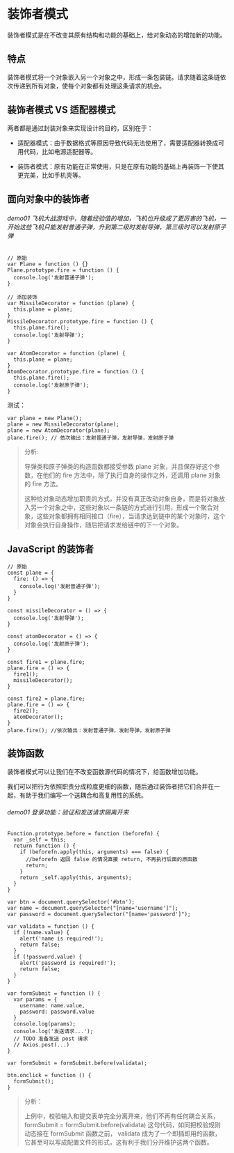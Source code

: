 # 装饰者模式

装饰者模式是在不改变其原有结构和功能的基础上，给对象动态的增加新的功能。

## 特点

装饰者模式将一个对象嵌入另一个对象之中，形成一条包装链。请求随着这条链依次传递到所有对象，使每个对象都有处理这条请求的机会。

## 装饰者模式 VS 适配器模式

两者都是通过封装对象来实现设计的目的，区别在于：

- 适配器模式：由于数据格式等原因导致代码无法使用了，需要适配器转换成可用代码，比如电源适配器等。

- 装饰者模式：原有功能在正常使用，只是在原有功能的基础上再装饰一下使其更完美，比如手机壳等。


## 面向对象中的装饰者

###### demo01 飞机大战游戏中，随着经验值的增加，飞机也升级成了更厉害的飞机，一开始这些飞机只能发射普通子弹，升到第二级时发射导弹，第三级时可以发射原子弹

```
// 原始
var Plane = function () {}
Plane.prototype.fire = function () {
  console.log('发射普通子弹');
}

// 添加装饰
var MissileDecorator = function (plane) {
  this.plane = plane;
}
MissileDecorator.prototype.fire = function () {
  this.plane.fire();
  console.log('发射导弹');
}

var AtomDecorator = function (plane) {
  this.plane = plane;
}
AtomDecorator.prototype.fire = function () {
  this.plane.fire();
  console.log('发射原子弹');
}
```

测试：

```
var plane = new Plane();
plane = new MissileDecorator(plane);
plane = new AtomDecorator(plane);
plane.fire(); // 依次输出：发射普通子弹，发射导弹，发射原子弹
```

> 分析:
>
> 导弹类和原子弹类的构造函数都接受参数 plane 对象，并且保存好这个参数，在他们的 fire 方法中，除了执行自身的操作之外，还调用 plane 对象的 fire 方法。
>
> 这种给对象动态增加职责的方式，并没有真正改动对象自身，而是将对象放入另一个对象之中，这些对象以一条链的方式进行引用，形成一个聚合对象，这些对象都拥有相同接口（fire），当请求达到链中的某个对象时，这个对象会执行自身操作，随后把请求发给链中的下一个对象。

## JavaScript 的装饰者

```
// 原始
const plane = {
  fire: () => {
    console.log('发射普通子弹');
  }
}

const missileDecorator = () => {
  console.log('发射导弹');
}

const atomDecorator = () => {
  console.log('发射原子弹');
}

const fire1 = plane.fire;
plane.fire = () => {
  fire1();
  missileDecorator();
}

const fire2 = plane.fire;
plane.fire = () => {
  fire2();
  atomDecorator();
}
plane.fire(); //依次输出：发射普通子弹，发射导弹，发射原子弹
```

## 装饰函数

装饰者模式可以让我们在不改变函数源代码的情况下，给函数增加功能。

我们可以把行为依照职责分成粒度更细的函数，随后通过装饰者把它们合并在一起，有助于我们编写一个送耦合和高复用性的系统。

###### demo01 登录功能：验证和发送请求隔离开来

```
Function.prototype.before = function (beforefn) {
  var _self = this;
  return function () {
    if (beforefn.apply(this, arguments) === false) {
      //beforefn 返回 false 的情况直接 return, 不再执行后面的原函数
      return;
    }
    return _self.apply(this, arguments);
  }
}

var btn = document.querySelector('#btn');
var name = document.querySelector("[name='username']");
var password = document.querySelector("[name='password']");

var validata = function () {
  if (!name.value) {
    alert('name is required!');
    return false;
  }
  if (!password.value) {
    alert('password is required!');
    return false;
  }
}

var formSubmit = function () {
  var params = {
    username: name.value,
    password: password.value
  }
  console.log(params);
  console.log('发送请求...');
  // TODO 准备发送 post 请求
  // Axios.post(...)
}

var formSubmit = formSubmit.before(validata);

btn.onclick = function () {
  formSubmit();
}
```

> 分析：
>
> 上例中，校验输入和提交表单完全分离开来，他们不再有任何耦合关系，formSubmit = formSubmit.before(validata) 这句代码，如同把校验规则动态接在 formSubmit 函数之前， validata 成为了一个即插即用的函数，它甚至可以写成配置文件的形式，这有利于我们分开维护这两个函数。
